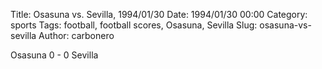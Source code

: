 Title: Osasuna vs. Sevilla, 1994/01/30
Date: 1994/01/30 00:00
Category: sports
Tags: football, football scores, Osasuna, Sevilla
Slug: osasuna-vs-sevilla
Author: carbonero


Osasuna 0 - 0 Sevilla
